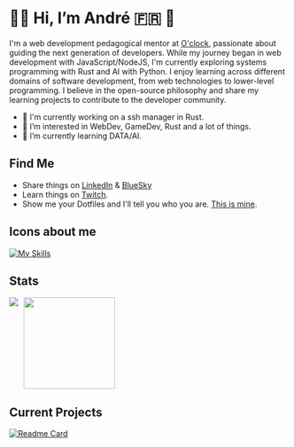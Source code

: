 # 👋🏻 Hi, I’m André 🇫🇷 🐧

I'm a web development pedagogical mentor at [O'clock](https://oclock.io), passionate about guiding the next generation of developers. While my journey began in web development with JavaScript/NodeJS, I'm currently exploring systems programming with Rust and AI with Python. I enjoy learning across different domains of software development, from web technologies to lower-level programming. I believe in the open-source philosophy and share my learning projects to contribute to the developer community.

- 🔭 I'm currently working on a ssh manager in Rust.
- 👀 I’m interested in WebDev, GameDev, Rust and a lot of things.
- 🌱 I’m currently learning DATA/AI.

## Find Me
- Share things on [LinkedIn](https://www.linkedin.com/in/andre-leclercq/) & [BlueSky](https://bsky.app/profile/le-andre.bsky.social)
- Learn things on [Twitch](https://www.twitch.tv/sudo_learn_things).
- Show me your Dotfiles and I'll tell you who you are. [This is mine](https://github.com/AndreLeclercq/dotfiles).

## Icons about me

[![My Skills](https://skillicons.dev/icons?i=linux,arch,neovim,git,rust,py,js,postgres,supabase,nodejs,godot&theme=light)](https://skillicons.dev)

## Stats
<div style="display: flex; align-items: flex-start; gap: 10px;">
  <img src="https://github-readme-stats.vercel.app/api/top-langs/?username=andreleclercq&theme=calm&show_icons=true&hide_border=false&layout=compact" />
  <img height="165" src="https://github-readme-stats.vercel.app/api?username=andreleclercq&theme=calm&show_icons=true&hide_border=false&count_private=true" />
</div>

## Current Projects
[![Readme Card](https://github-readme-stats.vercel.app/api/pin/?username=AndreLeclercq&repo=cachectl&theme=calm&description_lines_count=2)](https://github.com/AndreLeclercq/sshctl)
